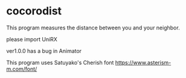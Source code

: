 # cocorodist

This program measures the distance between you and your neighbor.

please import UniRX

ver1.0.0 has a bug in Animator

This program uses Satuyako's Cherish font
https://www.asterism-m.com/font/
